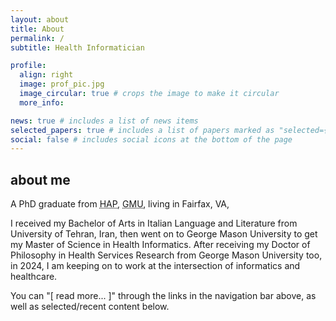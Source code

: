```yaml
---
layout: about
title: About
permalink: /
subtitle: Health Informatician

profile:
  align: right
  image: prof_pic.jpg
  image_circular: true # crops the image to make it circular
  more_info: 

news: true # includes a list of news items
selected_papers: true # includes a list of papers marked as "selected={true}"
social: false # includes social icons at the bottom of the page
---
```


<h2>about me</h2>

A PhD graduate from <abbr title="Department of Health Administration and Policy">HAP</abbr>, <abbr title="George Mason University">GMU</abbr>, living in Fairfax, VA,

I received my Bachelor of Arts in Italian Language and Literature from University of Tehran, Iran, then went on to George Mason University to get my Master of Science in Health Informatics. After receiving my Doctor of Philosophy in Health Services Research from George Mason University too, in 2024, I am keeping on to work at the intersection of informatics and healthcare.

You can "[ read more... ]" through the links in the navigation bar above, as well as selected/recent content below.
